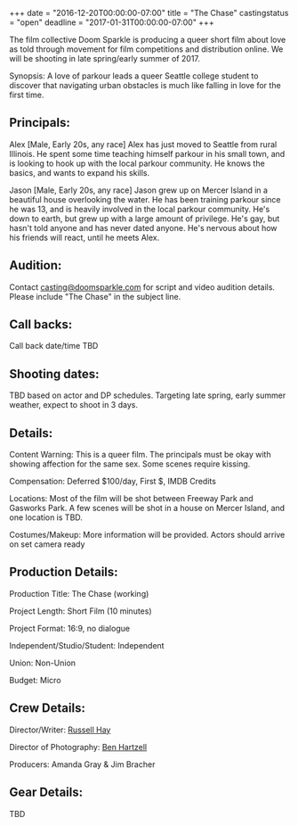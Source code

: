 +++
date = "2016-12-20T00:00:00-07:00"
title = "The Chase"
castingstatus = "open"
deadline = "2017-01-31T00:00:00-07:00"
+++
<div class="hero">
<p>The film collective Doom Sparkle is producing a queer short film about love as told
through movement for film competitions and distribution online.  We will be shooting
in late spring/early summer of 2017.</p>

<p><label class="segment">Synopsis</label>: A love of parkour leads a queer Seattle college student to discover
that navigating urban obstacles is much like falling in love for the first time.</p>

</div>

<div class="box">
<h2>Principals:</h2>
<p><label class="segment">Alex</label> [Male, Early 20s, any race] Alex has just moved to Seattle from rural Illinois.
He spent some time teaching himself parkour in his small town, and is looking to hook up with the local parkour community.
He knows the basics, and wants to expand his skills.</p>
<p><label class="segment">Jason</label> [Male, Early 20s, any race] Jason grew up on Mercer Island in a beautiful house
overlooking the water. He has been training parkour since he was 13, and is heavily involved in the local parkour community.
He's down to earth, but grew up with a large amount of privilege. He's gay, but hasn't told anyone and has never dated
anyone.  He's nervous about how his friends will react, until he meets Alex.</p>
</div>

<div class="box">
<h2>Audition:</h2>
<p>Contact <a href="mailto:casting@doomsparkle.com">casting@doomsparkle.com</a> for script and video audition details.
Please include "The Chase" in the subject line.</p>
<h2>Call backs:</h2>
<p>Call back date/time TBD</p>
<h2>Shooting dates:</h2>
<p>TBD based on actor and DP schedules.  Targeting late spring, early summer weather, expect to shoot in 3 days.</p>
</div>

<div class="box">
<h2>Details:</h2>
<p><label class="segment">Content Warning</label>: This is a queer film. The principals must be okay with showing affection for the same sex. Some scenes require kissing.</p>
<p><label class="segment">Compensation</label>: Deferred $100/day, First $, IMDB Credits</p>
<p><label class="segment">Locations</label>: Most of the film will be shot between Freeway Park and Gasworks Park.
A few scenes will be shot in a house on Mercer Island, and one location is TBD.</p>
<p><label class="segment">Costumes/Makeup</label>: More information will be provided. Actors should arrive on set camera ready</p>
</div>

<div class="box">
<h2>Production Details:</h2>
<p class="small"><label class="segment">Production Title</label>: The Chase (working)</p>
<p class="small"><label class="segment">Project Length</label>: Short Film (10 minutes)</p>
<p class="small"><label class="segment">Project Format</label>: 16:9, no dialogue</p>
<p class="small"><label class="segment">Independent/Studio/Student</label>: Independent</p>
<p class="small"><label class="segment">Union</label>: Non-Union</p>
<p><label class="segment">Budget</label>: Micro</p>
<h2>Crew Details:</h2>
<p class="small"><label class="segment">Director/Writer</label>: <a href="https://russellhay.com/filmcv">Russell Hay</a></p>
<p class="small"><label class="segment">Director of Photography</label>: <a href="http://www.benhartzell.net/">Ben Hartzell</a></p>
<p><label class="segment">Producers</label>: Amanda Gray & Jim Bracher</p>
<h2>Gear Details:</h2>
<p class="small">TBD</p>
</div>

